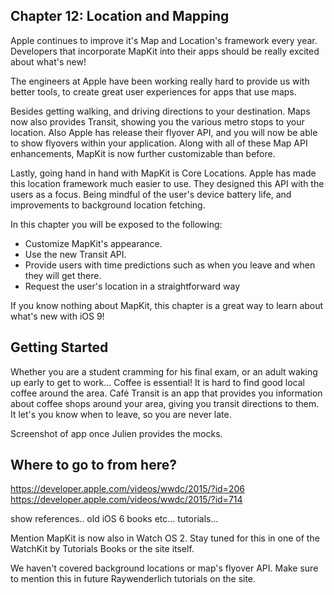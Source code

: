 ## Chapter 12: Location and Mapping
Apple continues to improve it's Map and Location's framework every year. Developers that incorporate MapKit into their apps should be really excited about what's new!

The engineers at Apple have been working really hard to provide us with better tools, to create great user experiences for apps that use maps.

Besides getting walking, and driving directions to your destination. Maps now also provides Transit, showing you the various metro stops to your location. Also Apple has release their flyover API, and you will now be able to show flyovers within your application. Along with all of these Map API enhancements, MapKit is now further customizable than before.

Lastly, going hand in hand with MapKit is Core Locations. Apple has made this location framework much easier to use. They designed this API with the users as a focus. Being mindful of the user's device battery life, and improvements to background location fetching.

In this chapter you will be exposed to the following:

* Customize MapKit's appearance.
* Use the new Transit API.
* Provide users with time predictions such as when you leave and when they will get there.
* Request the user's location in a straightforward way

If you know nothing about MapKit, this chapter is a great way to learn about what's new with iOS 9!

## Getting Started

Whether you are a student cramming for his final exam, or an adult waking up early to get to work... Coffee is essential! It is hard to find good local coffee around the area. Café Transit is an app that provides you information about coffee shops around your area, giving you transit directions to them. It let's you know when to leave, so you are never late.

Screenshot of app once Julien provides the mocks.












## Where to go to from here?
https://developer.apple.com/videos/wwdc/2015/?id=206
https://developer.apple.com/videos/wwdc/2015/?id=714

show references..
old iOS 6 books etc...
tutorials...

Mention MapKit is now also in Watch OS 2. Stay tuned for this in one of the WatchKit by Tutorials Books or the site itself.

We haven't covered background locations or map's flyover API. Make sure to mention this in future Raywenderlich tutorials on the site.
